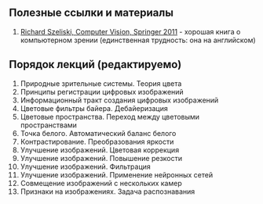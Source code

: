 ## Полезные ссылки и материалы
1. [Richard Szeliski, Computer Vision, Springer 2011](https://link.springer.com/book/10.1007/978-1-84882-935-0) - хорошая книга о компьютерном зрении (единственная трудность: она на английском)

## Порядок лекций (редактируемо)
1. Природные зрительные системы. Теория цвета
2. Принципы регистрации цифровых изображений
3. Информационный тракт создания цифровых изображений
4. Цветовые фильтры байера. Дебайеризация
5. Цветовые пространства. Переход между цветовыми пространствами
6. Точка белого. Автоматический баланс белого
7. Контрастирование. Преобразования яркости
8. Улучшение изображений. Цветовая коррекция
9. Улучшение изображений. Повышение резкости
10. Улучшение изображений. Фильтрация
11. Улучшение изображений. Применение нейронных сетей
12. Совмещение изображений с нескольких камер
13. Признаки на изображениях. Задача распознавания

